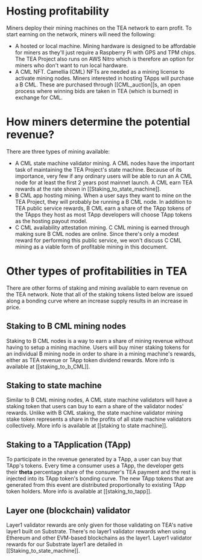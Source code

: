 # Hosting profitability
Miners deploy their mining machines on the TEA network to earn profit. To start earning on the network, miners will need the following:

- A hosted or local machine. Mining hardware is designed to be affordable for miners as they'll just require a Raspberry Pi with GPS and TPM chips. The TEA Project also runs on AWS Nitro which is therefore an option for miners who don't want to run local hardware.
- A CML NFT. Camellia (CML) NFTs are needed as a mining license to activate mining nodes. Miners interested in hosting TApps will purchase a B CML. These are purchased through [[CML_auction]]s, an open process where winning bids are taken in TEA (which is burned) in exchange for CML.
 
# How miners determine the potential revenue?
There are three types of mining available:

- A CML state machine validator mining. A CML nodes have the important task of maintaining the TEA Project's state machine. Because of its importance, very few if any ordinary users will be able to run an A CML node for at least the first 2 years post mainnet launch. A CML earn TEA rewards at the rate shown in [[Staking_to_state_machine]].
- B CML app hosting mining. When a user says they want to mine on the TEA Project, they will probably be running a B CML node. In addition to TEA public service rewards, B CML earn a share of the TApp tokens of the TApps they host as most TApp developers will choose TApp tokens as the hosting payout model.
- C CML availability attestation mining. C CML mining is earned through making sure B CML nodes are online. Since there's only a modest reward for performing this public service, we won't discuss C CML mining as a viable form of profitable mining in this document.

# Other types of profitabilities in TEA
There are other forms of staking and mining available to earn revenue on the TEA network. Note that all of the staking tokens listed below are issued along a bonding curve where an increase supply results in an increase in price.

## Staking to B CML mining nodes
Staking to B CML nodes is a way to earn a share of mining revenue without having to setup a mining machine. Users will buy miner staking tokens for an individual B mining node in order to share in a mining machine's rewards, either as TEA revenue or TApp token dividend rewards. More info is available at [[staking_to_b_CML]].

## Staking to state machine
Similar to B CML mining nodes, A CML state machine validators will have a staking token that users can buy to earn a share of the validator nodes' rewards. Unlike with B CML staking, the state machine validator mining stake token represents a share in the profits of all state machine validators collectively. More info is available at [[staking to state machine]].

## Staking to a TApplication (TApp)
To participate in the revenue generated by a TApp, a user can buy that TApp's tokens. Every time a consumer uses a TApp, the developer gets their **theta** percentage share of the consumer's TEA payment and the rest is injected into its TApp token's bonding curve. The new TApp tokens that are generated from this event are distributed proportionally to existing TApp token holders. More info is available at [[staking_to_tapp]].

## Layer one (blockchain) validator
Layer1 validator rewards are only given for those validating on TEA's native layer1 built on Substrate. There's no layer1 validator rewards when using Ethereum and other EVM-based blockchains as the layer1. Layer1 validator rewards for our Substrate layer1 are detailed in [[Staking_to_state_machine]].
